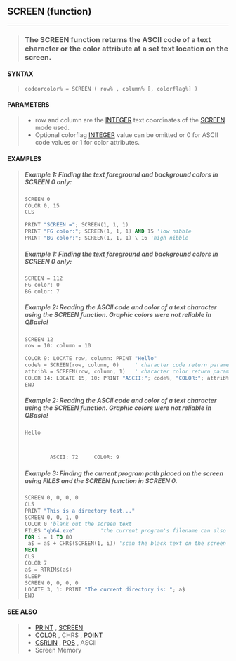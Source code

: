 ## SCREEN (function)
---
<blockquote>

### The SCREEN function returns the ASCII code of a text character or the color attribute at a set text location on the screen.

</blockquote>

#### SYNTAX

<blockquote>

`codeorcolor% = SCREEN ( row% , column% [, colorflag%] )`

</blockquote>

#### PARAMETERS

<blockquote>

* row and column are the [INTEGER](./INTEGER.md) text coordinates of the [SCREEN](./SCREEN.md) mode used.
* Optional colorflag [INTEGER](./INTEGER.md) value can be omitted or 0 for ASCII code values or 1 for color attributes.

</blockquote>

#### EXAMPLES

<blockquote>



##### Example 1: Finding the text foreground and background colors in SCREEN 0 only:
```vb
SCREEN 0
COLOR 0, 15
CLS

PRINT "SCREEN ="; SCREEN(1, 1, 1)
PRINT "FG color:"; SCREEN(1, 1, 1) AND 15 'low nibble
PRINT "BG color:"; SCREEN(1, 1, 1) \ 16 'high nibble
```
  


##### Example 1: Finding the text foreground and background colors in SCREEN 0 only:
```vb
SCREEN = 112
FG color: 0
BG color: 7
```
  


##### Example 2: Reading the ASCII code and color of a text character using the SCREEN function. Graphic colors were not reliable in QBasic!
```vb
SCREEN 12
row = 10: column = 10

COLOR 9: LOCATE row, column: PRINT "Hello"
code% = SCREEN(row, column, 0)     ' character code return parameter 0
attrib% = SCREEN(row, column, 1)   ' character color return parameter 1
COLOR 14: LOCATE 15, 10: PRINT "ASCII:"; code%, "COLOR:"; attrib%
END
```
  


##### Example 2: Reading the ASCII code and color of a text character using the SCREEN function. Graphic colors were not reliable in QBasic!
```vb
Hello



        ASCII: 72     COLOR: 9
```
  


##### Example 3: Finding the current program path placed on the screen using FILES and the SCREEN function in SCREEN 0.
```vb
SCREEN 0, 0, 0, 0
CLS
PRINT "This is a directory test..."
SCREEN 0, 0, 1, 0
COLOR 0 'blank out the screen text
FILES "qb64.exe"        'the current program's filename can also be used
FOR i = 1 TO 80
 a$ = a$ + CHR$(SCREEN(1, i)) 'scan the black text on the screen
NEXT
CLS
COLOR 7
a$ = RTRIM$(a$)
SLEEP
SCREEN 0, 0, 0, 0
LOCATE 3, 1: PRINT "The current directory is: "; a$
END
```
  

</blockquote>

#### SEE ALSO

<blockquote>

* [PRINT](./PRINT.md) , [SCREEN](./SCREEN.md)
* [COLOR](./COLOR.md) , CHR$ , [POINT](./POINT.md)
* [CSRLIN](./CSRLIN.md) , [POS](./POS.md) , ASCII
* Screen Memory

</blockquote>
